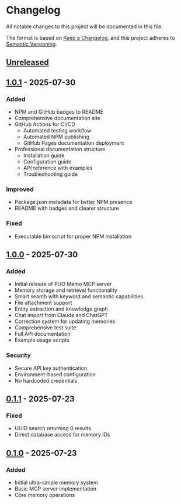 # Changelog

All notable changes to this project will be documented in this file.

The format is based on [Keep a Changelog](https://keepachangelog.com/en/1.0.0/),
and this project adheres to [Semantic Versioning](https://semver.org/spec/v2.0.0.html).

## [Unreleased]

## [1.0.1] - 2025-07-30

### Added
- NPM and GitHub badges to README
- Comprehensive documentation site
- GitHub Actions for CI/CD
  - Automated testing workflow
  - Automated NPM publishing
  - GitHub Pages documentation deployment
- Professional documentation structure
  - Installation guide
  - Configuration guide
  - API reference with examples
  - Troubleshooting guide

### Improved
- Package.json metadata for better NPM presence
- README with badges and clearer structure

### Fixed
- Executable bin script for proper NPM installation

## [1.0.0] - 2025-07-30

### Added
- Initial release of PUO Memo MCP server
- Memory storage and retrieval functionality
- Smart search with keyword and semantic capabilities
- File attachment support
- Entity extraction and knowledge graph
- Chat import from Claude and ChatGPT
- Correction system for updating memories
- Comprehensive test suite
- Full API documentation
- Example usage scripts

### Security
- Secure API key authentication
- Environment-based configuration
- No hardcoded credentials

## [0.1.1] - 2025-07-23

### Fixed
- UUID search returning 0 results
- Direct database access for memory IDs

## [0.1.0] - 2025-07-23

### Added
- Initial ultra-simple memory system
- Basic MCP server implementation
- Core memory operations

[Unreleased]: https://github.com/coladapo/puo-memo-mcp/compare/v1.0.1...HEAD
[1.0.1]: https://github.com/coladapo/puo-memo-mcp/compare/v1.0.0...v1.0.1
[1.0.0]: https://github.com/coladapo/puo-memo-mcp/compare/v0.1.1...v1.0.0
[0.1.1]: https://github.com/coladapo/puo-memo-mcp/compare/v0.1.0...v0.1.1
[0.1.0]: https://github.com/coladapo/puo-memo-mcp/releases/tag/v0.1.0